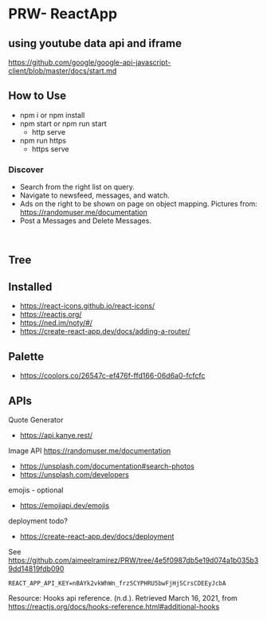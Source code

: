 # PRW- ReactApp

## using youtube data api and iframe

https://github.com/google/google-api-javascript-client/blob/master/docs/start.md

## How to Use

- npm i or npm install
- npm start or npm run start
  - http serve
- npm run https
  - https serve

### Discover

- Search from the right list on query.
- Navigate to newsfeed, messages, and watch.
- Ads on the right to be shown on page on object mapping. Pictures from: https://randomuser.me/documentation
- Post a Messages and Delete Messages.

<code>
</code>

## Tree

## Installed

- https://react-icons.github.io/react-icons/
- https://reactjs.org/
- https://ned.im/noty/#/
- https://create-react-app.dev/docs/adding-a-router/

## Palette

- https://coolors.co/26547c-ef476f-ffd166-06d6a0-fcfcfc

## APIs

Quote Generator

- https://api.kanye.rest/

Image API
https://randomuser.me/documentation

- https://unsplash.com/documentation#search-photos
- https://unsplash.com/developers

emojis - optional

- https://emojiapi.dev/emojis

deployment todo?

- https://create-react-app.dev/docs/deployment

See
https://github.com/aimeelramirez/PRW/tree/4e5f0987db5e19d074a1b035b39dd14819fdb090

<code>REACT_APP_API_KEY=nBAYk2vkWhWn_frzSCYPHRU5bwFjHjSCrsCDEEyJcbA
</code>

Resource:
Hooks api reference. (n.d.). Retrieved March 16, 2021, from https://reactjs.org/docs/hooks-reference.html#additional-hooks
